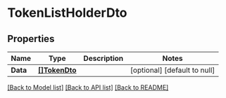 # TokenListHolderDto

## Properties
Name | Type | Description | Notes
------------ | ------------- | ------------- | -------------
**Data** | [**[]TokenDto**](TokenDto.md) |  | [optional] [default to null]

[[Back to Model list]](../README.md#documentation-for-models) [[Back to API list]](../README.md#documentation-for-api-endpoints) [[Back to README]](../README.md)


